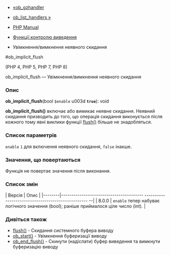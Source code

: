 - [«ob_gzhandler](function.ob-gzhandler.md)
- [ob_list_handlers »](function.ob-list-handlers.md)

- [PHP Manual](index.md)
- [Функції контролю виведення](ref.outcontrol.md)
- Увімкнення/вимкнення неявного скидання

#ob_implicit_flush

(PHP 4, PHP 5, PHP 7, PHP 8)

ob_implicit_flush — Увімкнення/вимкнення неявного скидання

### Опис

**ob_implicit_flush**(bool `$enable` u003d **`true`**): void

**ob_implicit_flush()** включає або вимикає неявне скидання. Неявний
скидання призводить до того, що операція скидання виконується після кожного
тому явні виклики функції [flush()](function.flush.md)
більше не знадобляться.

### Список параметрів

`enable`
`1` для включення неявного скидання, `false` інакше.

### Значення, що повертаються

Функція не повертає значення після виконання.

### Список змін

| Версія | Опис |
|--------|---------------------------------------- -------------------------------------------------- --|
| 8.0.0 | `enable` тепер набуває логічного значення (bool); раніше приймалося ціле число (int). |

### Дивіться також

- [flush()](function.flush.md) - Скидання системного буфера виводу
- [ob_start()](function.ob-start.md) - Увімкнення буферизації виводу
- [ob_end_flush()](function.ob-end-flush.md) - Скинути (надіслати)
буфер виведення та вимкнути буферизацію виводу
